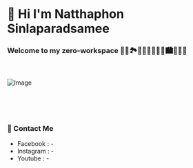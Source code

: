 # 👋 Hi I'm Natthaphon Sinlaparadsamee

### Welcome to my zero-workspace 🌄🌅🏞🎑🗾🌠🎇🎆🌇🏙🌃🌌🌉
<br><br>
![Image](https://cdn.stocksnap.io/img-thumbs/960w/code-programmer_AJKG33O1ZY.jpg)

<br><br><br>
### 🌱 Contact Me <br>
* Facebook : - <br>
* Instagram : - <br>
* Youtube : -
